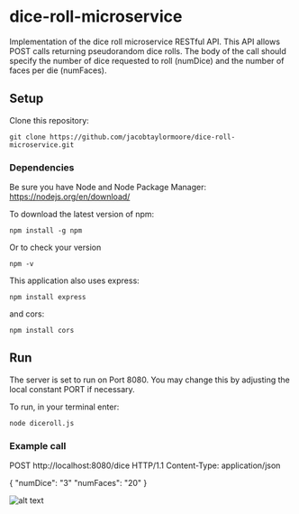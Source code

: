 # dice-roll-microservice
Implementation of the dice roll microservice RESTful API. This API allows POST calls returning pseudorandom dice rolls. The body of the call should specify the number of dice requested to roll (numDice) and the number of faces per die (numFaces). 

## Setup
Clone this repository: 
```
git clone https://github.com/jacobtaylormoore/dice-roll-microservice.git
```

### Dependencies 
Be sure you have Node and Node Package Manager:
https://nodejs.org/en/download/

To download the latest version of npm: 
```
npm install -g npm
```
Or to check your version 
```
npm -v
```

This application also uses express: 
```
npm install express
```
and cors: 
```
npm install cors
```

## Run 
The server is set to run on Port 8080. You may change this by adjusting the local constant PORT if necessary. 

To run, in your terminal enter: 
```
node diceroll.js
```

### Example call

POST http://localhost:8080/dice HTTP/1.1
Content-Type: application/json

{ 
    "numDice": "3" 
    "numFaces": "20"
}


![alt text](https://github.com/jacobtaylormoore/dice-roll-microservice/diagram.png)
